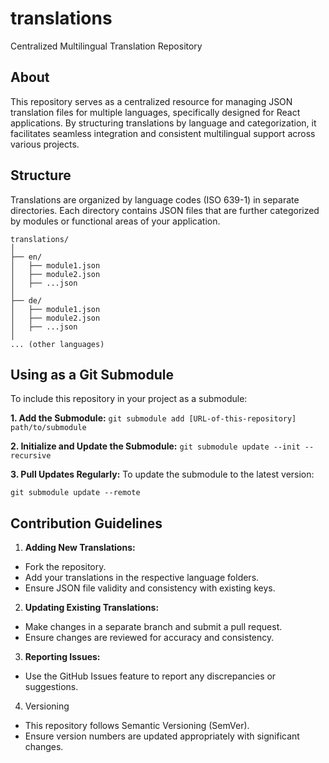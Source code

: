 # translations

Centralized Multilingual Translation Repository

## About

This repository serves as a centralized resource for managing JSON translation files for multiple languages, specifically designed for React applications. By structuring translations by language and categorization, it facilitates seamless integration and consistent multilingual support across various projects.

## Structure

Translations are organized by language codes (ISO 639-1) in separate directories. Each directory contains JSON files that are further categorized by modules or functional areas of your application.

````
translations/
│
├── en/
│   ├── module1.json
│   ├── module2.json
│   ├── ...json
│
├── de/
│   ├── module1.json
│   ├── module2.json
│   ├── ...json
│
... (other languages)
````

## Using as a Git Submodule

To include this repository in your project as a submodule:

**1. Add the Submodule:**
`git submodule add [URL-of-this-repository] path/to/submodule`

**2. Initialize and Update the Submodule:**
`git submodule update --init --recursive`

**3. Pull Updates Regularly:**
To update the submodule to the latest version:

`git submodule update --remote`

## Contribution Guidelines

1. **Adding New Translations:**
- Fork the repository.
- Add your translations in the respective language folders.
- Ensure JSON file validity and consistency with existing keys.

2. **Updating Existing Translations:**
- Make changes in a separate branch and submit a pull request.
- Ensure changes are reviewed for accuracy and consistency.

3. **Reporting Issues:**
- Use the GitHub Issues feature to report any discrepancies or suggestions.

4. Versioning
- This repository follows Semantic Versioning (SemVer).
- Ensure version numbers are updated appropriately with significant changes.
